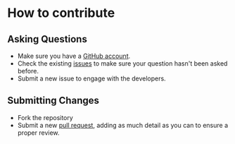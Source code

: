 # How to contribute

## Asking Questions
* Make sure you have a [GitHub account](https://github.com).
* Check the existing [issues](https://github.com/robertcoltheart/Vault/issues) to make sure your question hasn't been asked before.
* Submit a new issue to engage with the developers.

## Submitting Changes
* Fork the repository
* Submit a new [pull request](https://github.com/robertcoltheart/Vault/pulls), adding as much detail as you can to ensure a proper review.
